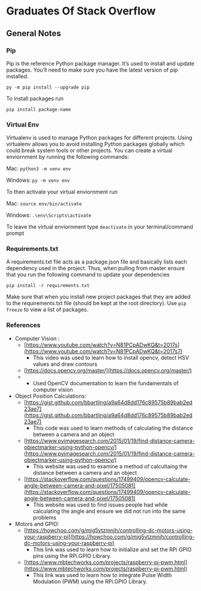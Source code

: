 # Graduates Of Stack Overflow

## General Notes

### Pip

Pip is the reference Python package manager. It’s used to install and update packages. You’ll need to make sure you have the latest version of pip installed.

`py -m pip install --upgrade pip`

To install packages run

`pip install package-name`

### Virtual Env

Virtualenv is used to manage Python packages for different projects. Using virtualenv allows you to avoid installing Python packages globally which could break system tools or other projects. You can create a virtual enviornment by running the following commands:

Mac:
`python3 -m venv env`

Windows:
`py -m venv env`

To then activate your virtual enviornment run

Mac:
`source env/bin/activate`

Windows:
`.\env\Scripts\activate`

To leave the virtual enviornment type `deactivate` in your terminal/command prompt

### Requirements.txt

A requirements.txt file acts as a package.json file and basically lists each dependency used in the project. Thus, when pulling from master ensure that you run the following command to update your dependencies

`pip install -r requirements.txt`

Make sure that when you install new project packages that they are added to the requirements.txt file (should be kept at the root directory). Use `pip freeze` to view a list of packages.

### References
- Computer Vision :
    -  [https://www.youtube.com/watch?v=N81PCpADwKQ&t=2017s](https://www.youtube.com/watch?v=N81PCpADwKQ&t=2017s7)
        - This video was used to learn how to install opencv, detect HSV values and draw contours
    - [https://docs.opencv.org/master/](https://docs.opencv.org/master/)
    -   - Used OpenCV documentation to learn the fundamentals of computer vision 
- Object Position Calculations:
    -  [https://gist.github.com/bbartling/a9a64d8dd176c89575b89bab2ed23ae7](https://gist.github.com/bbartling/a9a64d8dd176c89575b89bab2ed23ae7)
        - This code was used to learn methods of calculating the distance between a camera and an object
    - [https://www.pyimagesearch.com/2015/01/19/find-distance-camera-objectmarker-using-python-opencv/](https://www.pyimagesearch.com/2015/01/19/find-distance-camera-objectmarker-using-python-opencv/)
        - This website was used to examine a method of calcultaing the distance between a camera and an object
    - [https://stackoverflow.com/questions/17499409/opencv-calculate-angle-between-camera-and-pixel/17505081](https://stackoverflow.com/questions/17499409/opencv-calculate-angle-between-camera-and-pixel/17505081)
        - This website was used to find issues people had while calculating the angle and ensure we did not run into the same problems
- Motors and GPIO:
    - [https://howchoo.com/g/mjg5ytzmnjh/controlling-dc-motors-using-your-raspberry-pi](https://howchoo.com/g/mjg5ytzmnjh/controlling-dc-motors-using-your-raspberry-pi)
        - This link was used to learn how to initialize and set the RPi GPIO pins using the RPi.GPIO Library. 
    - [https://www.mbtechworks.com/projects/raspberry-pi-pwm.html](https://www.mbtechworks.com/projects/raspberry-pi-pwm.html)
        - This link was used to learn how to integrate Pulse Width Modulation (PWM) using the RPi.GPIO Library. 